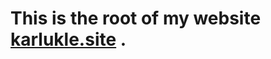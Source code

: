 # This is the root of my website [karlukle.site](htts://karlukle.site/) .
<!-- 
# TIPS(for me)
- in layouts  
  - hover player in header/basic.html, comment in comment.html, snowflake & view in footer.html.  
- in root
  - blackwhite in /assets/css/custom.css -->
